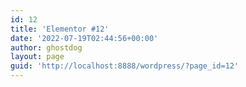 ```yaml
---
id: 12
title: 'Elementor #12'
date: '2022-07-19T02:44:56+00:00'
author: ghostdog
layout: page
guid: 'http://localhost:8888/wordpress/?page_id=12'
---
```


